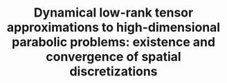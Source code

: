 ---
layout: default
title: 'Dynamical low-rank tensor approximations to high-dimensional parabolic problems: existence and convergence of spatial discretizations'
authors: Markus Bachmayr, Henrik Eisenmann and André Uschmajew
journal: Numerische Mathematik
volume: 157
year: 2025
number: 
pages: 
arxivlink: https://arxiv.org/abs/2308.16720
doilink: http://doi.org/10.1007/s00211-025-01465-8
---